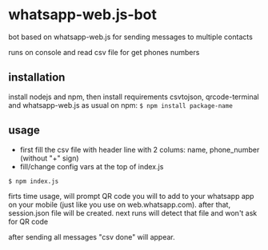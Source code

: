 # whatsapp-web.js-bot

bot based on whatsapp-web.js for sending messages to multiple contacts

runs on console and read csv file for get phones numbers

## installation

install nodejs and npm, then install requirements csvtojson, qrcode-terminal and whatsapp-web.js as usual on npm: `$ npm install package-name`

## usage

- first fill the csv file with header line with 2 colums: name, phone_number (without "+" sign)
- fill/change config vars at the top of index.js

`$ npm index.js`

firts time usage, will prompt QR code you will to add to your whatsapp app on your mobile (just like you use on web.whatsapp.com).  after that, session.json file will be created.  next runs will detect that file and won't ask for QR code

after sending all messages "csv done" will appear.
